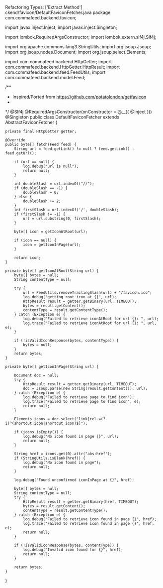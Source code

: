Refactoring Types: ['Extract Method']
ckend/favicon/DefaultFaviconFetcher.java
package com.commafeed.backend.favicon;

import javax.inject.Inject;
import javax.inject.Singleton;

import lombok.RequiredArgsConstructor;
import lombok.extern.slf4j.Slf4j;

import org.apache.commons.lang3.StringUtils;
import org.jsoup.Jsoup;
import org.jsoup.nodes.Document;
import org.jsoup.select.Elements;

import com.commafeed.backend.HttpGetter;
import com.commafeed.backend.HttpGetter.HttpResult;
import com.commafeed.backend.feed.FeedUtils;
import com.commafeed.backend.model.Feed;

/**
 * Inspired/Ported from https://github.com/potatolondon/getfavicon
 * 
 */
@Slf4j
@RequiredArgsConstructor(onConstructor = @__({ @Inject }))
@Singleton
public class DefaultFaviconFetcher extends AbstractFaviconFetcher {

	private final HttpGetter getter;

	@Override
	public byte[] fetch(Feed feed) {
		String url = feed.getLink() != null ? feed.getLink() : feed.getUrl();

		if (url == null) {
			log.debug("url is null");
			return null;
		}

		int doubleSlash = url.indexOf("//");
		if (doubleSlash == -1) {
			doubleSlash = 0;
		} else {
			doubleSlash += 2;
		}
		int firstSlash = url.indexOf('/', doubleSlash);
		if (firstSlash != -1) {
			url = url.substring(0, firstSlash);
		}

		byte[] icon = getIconAtRoot(url);

		if (icon == null) {
			icon = getIconInPage(url);
		}

		return icon;
	}

	private byte[] getIconAtRoot(String url) {
		byte[] bytes = null;
		String contentType = null;

		try {
			url = FeedUtils.removeTrailingSlash(url) + "/favicon.ico";
			log.debug("getting root icon at {}", url);
			HttpResult result = getter.getBinary(url, TIMEOUT);
			bytes = result.getContent();
			contentType = result.getContentType();
		} catch (Exception e) {
			log.debug("Failed to retrieve iconAtRoot for url {}: ", url);
			log.trace("Failed to retrieve iconAtRoot for url {}: ", url, e);
		}

		if (!isValidIconResponse(bytes, contentType)) {
			bytes = null;
		}
		return bytes;
	}

	private byte[] getIconInPage(String url) {

		Document doc = null;
		try {
			HttpResult result = getter.getBinary(url, TIMEOUT);
			doc = Jsoup.parse(new String(result.getContent()), url);
		} catch (Exception e) {
			log.debug("Failed to retrieve page to find icon");
			log.trace("Failed to retrieve page to find icon", e);
			return null;
		}

		Elements icons = doc.select("link[rel~=(?i)^(shortcut|icon|shortcut icon)$]");

		if (icons.isEmpty()) {
			log.debug("No icon found in page {}", url);
			return null;
		}

		String href = icons.get(0).attr("abs:href");
		if (StringUtils.isBlank(href)) {
			log.debug("No icon found in page");
			return null;
		}

		log.debug("Found unconfirmed iconInPage at {}", href);

		byte[] bytes = null;
		String contentType = null;
		try {
			HttpResult result = getter.getBinary(href, TIMEOUT);
			bytes = result.getContent();
			contentType = result.getContentType();
		} catch (Exception e) {
			log.debug("Failed to retrieve icon found in page {}", href);
			log.trace("Failed to retrieve icon found in page {}", href, e);
			return null;
		}

		if (!isValidIconResponse(bytes, contentType)) {
			log.debug("Invalid icon found for {}", href);
			return null;
		}

		return bytes;
	}
}
